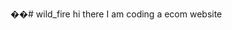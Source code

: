 ��#   w i l d _ f i r e 
 
                                    hi there I am coding a ecom website 
